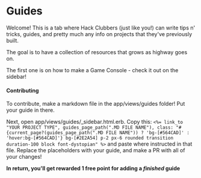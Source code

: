 # Guides

Welcome! This is a tab where Hack Clubbers (just like you!) can write tips n' tricks, guides, and pretty much any info on projects that they've previously built. 

The goal is to have a collection of resources that grows as highway goes on.

The first one is on how to make a Game Console - check it out on the sidebar!

#### Contributing

To contribute, make a markdown file in the app/views/guides folder! Put your guide in there.

Next, open app/views/guides/_sidebar.html.erb. Copy this: `<%= link_to "YOUR PROJECT TYPE", guides_page_path(".MD FILE NAME"), class: "#{current_page?(guides_page_path(".MD FILE NAME")) ? 'bg-[#564CAD]' : 'hover:bg-[#564CAD]'} bg-[#2E2A54] p-2 px-6 rounded transition duration-100 block font-dystopian" %>` and paste where instructed in that file. Replace the placeholders with your guide, and make a PR with all of your changes!

**In return, you'll get rewarded 1 free point for adding a *finished* guide**

